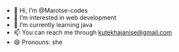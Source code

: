 - 👋 Hi, I’m @Marotse-codes
- 👀 I’m interested in web development
- 🌱 I’m currently learning java
- 📫 You can reach me through kutekhajanise@gmail.com
- 😄 Pronouns: she


<!---
Marotse-codes/Marotse-codes is a ✨ special ✨ repository because its `README.md` (this file) appears on your GitHub profile.
You can click the Preview link to take a look at your changes.
--->
